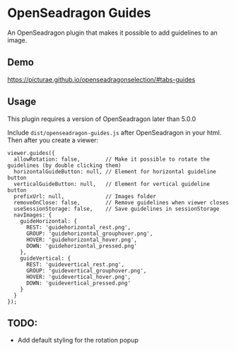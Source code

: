 # OpenSeadragon Guides

An OpenSeadragon plugin that makes it possible to add guidelines to an image.

## Demo

https://picturae.github.io/openseadragonselection/#tabs-guides

## Usage

This plugin requires a version of OpenSeadragon later than 5.0.0

Include `dist/openseadragon-guides.js` after OpenSeadragon in your html. Then after you create a viewer:

    viewer.guides({
      allowRotation: false,        // Make it possible to rotate the guidelines (by double clicking them)
      horizontalGuideButton: null, // Element for horizontal guideline button
      verticalGuideButton: null,   // Element for vertical guideline button
      prefixUrl: null,             // Images folder
      removeOnClose: false,        // Remove guidelines when viewer closes
      useSessionStorage: false,    // Save guidelines in sessionStorage
      navImages: {
        guideHorizontal: {
          REST: 'guidehorizontal_rest.png',
          GROUP: 'guidehorizontal_grouphover.png',
          HOVER: 'guidehorizontal_hover.png',
          DOWN: 'guidehorizontal_pressed.png'
        },
        guideVertical: {
          REST: 'guidevertical_rest.png',
          GROUP: 'guidevertical_grouphover.png',
          HOVER: 'guidevertical_hover.png',
          DOWN: 'guidevertical_pressed.png'
        }
      }
    });

## TODO:
* Add default styling for the rotation popup
